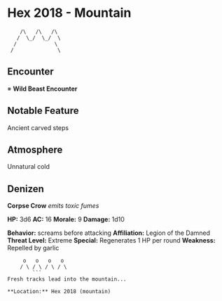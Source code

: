 # Hex 2018 - Mountain
```
    /\   /\   /\
   /  \_/  \_/  \
  /            \
 /              \
```

## Encounter

※ **Wild Beast Encounter**

## Notable Feature

Ancient carved steps

## Atmosphere

Unnatural cold

## Denizen

**Corpse Crow**
*emits toxic fumes*

**HP:** 3d6 **AC:** 16 **Morale:** 9
**Damage:** 1d10

**Behavior:** screams before attacking
**Affiliation:** Legion of the Damned
**Threat Level:** Extreme
**Special:** Regenerates 1 HP per round
**Weakness:** Repelled by garlic

```
     o   o   o   o
    / \ / \ / \ / \
        ```
Fresh tracks lead into the mountain...

**Location:** Hex 2018 (mountain)
